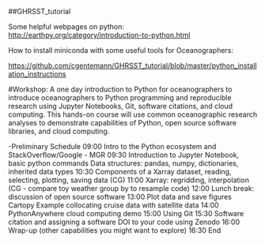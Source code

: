 ##GHRSST_tutorial

Some helpful webpages on python:
http://earthpy.org/category/introduction-to-python.html

How to install miniconda with some useful tools for Oceanographers:

https://github.com/cgentemann/GHRSST_tutorial/blob/master/python_installation_instructions

#Workshop:
A one day introduction to Python for oceanographers to introduce oceanographers to Python programming and reproducible research using Jupyter Notebooks, Git, software citations, and cloud computing.  This hands-on course will use common oceanographic research analyses to demonstrate capabilities of Python, open source software libraries, and cloud computing.
 
-Preliminary Schedule
09:00    Intro to the Python ecosystem and StackOverflow/Google - MGR
09:30    Introduction to Jupyter Notebook, basic python commands
	 Data structures: pandas, numpy, dictionaries, inherited data types
10:30    Components of a Xarray dataset, reading, selecting, plotting, saving data (CG) 
11:00    Xarray:  regridding, interpolation (CG - compare toy weather group by to resample code)
12:00    Lunch break: discussion of open source software
13:00   Plot data and save figures
	Cartopy
	Example collocating cruise data with satellite data
14:00   PythonAnywhere cloud computing demo
15:00    Using Git
15:30   Software citation and assigning a software DOI to your code using Zenodo
16:00    Wrap-up (other capabilities you might want to explore)
16:30    End
